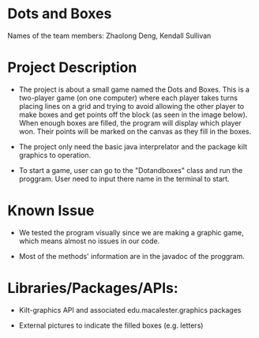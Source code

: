 # Dots and Boxes
Names of the team members: Zhaolong Deng, Kendall Sullivan

# Project Description
- The project is about a small game named the Dots and Boxes. This is a two-player game (on one computer) where each player takes turns placing lines on a grid and trying to avoid allowing the other player to make boxes and get points off the block (as seen in the image below). When enough boxes are filled, the program will display which player won. Their points will be marked on the canvas as they fill in the boxes.

- The project only need the basic java interprelator and the package kilt graphics to operation. 

- To start a game, user can go to the "Dotandboxes" class and run the proggram. User need to input there name in the terminal to start.

# Known Issue
- We tested the program visually since we are making a graphic game, which means almost no issues in our code.

- Most of the methods' information are in the javadoc of the proggram.

# Libraries/Packages/APIs: 
- Kilt-graphics API and associated edu.macalester.graphics packages

- External pictures to indicate the filled boxes (e.g. letters)
